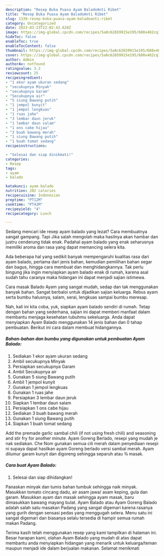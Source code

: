 ```yaml
---
description: "Resep Buka Puasa Ayam BaladoAnti Ribet"
title: "Resep Buka Puasa Ayam BaladoAnti Ribet"
slug: 1339-resep-buka-puasa-ayam-baladoanti-ribet
category: Uncategorized
date: 2023-03-23T22:02:43.628Z
image: https://img-global.cpcdn.com/recipes/5a8c62659915e195/680x482cq70/ayam-balado-foto-resep-utama.jpg
hideToc: false
enableToc: true
enableTocContent: false
thumbnail: https://img-global.cpcdn.com/recipes/5a8c62659915e195/680x482cq70/ayam-balado-foto-resep-utama.jpg
cover: https://img-global.cpcdn.com/recipes/5a8c62659915e195/680x482cq70/ayam-balado-foto-resep-utama.jpg
author: Admin
authorAv: notfound
ratingvalue: 3.2
reviewcount: 25
recipeingredient:
- "1 ekor ayam ukuran sedang"
- "secukupnya Minyak"
- "secukupnya Garam"
- "Secukupnya air"
- "5 siung Bawang putih"
- "1 jempol kunyit"
- "1 jempol lengkuas"
- "1 ruas jahe"
- "3 lembar daun jeruk"
- "1 lembar daun salam"
- "1 ons cabe hijau"
- "3 buah bawang merah"
- "1 siung Bawang putih"
- "1 buah tomat sedang"
recipeinstructions:

- "Selesai dan siap dinikmati!"
categories:
- Resep
tags:
- ayam
- balado

katakunci: ayam balado 
nutrition: 202 calories
recipecuisine: Indonesian
preptime: "PT12M"
cooktime: "PT42M"
recipeyield: "4"
recipecategory: Lunch

---
```



Sedang mencari ide resep ayam balado yang lezat? Cara membuatnya sangat gampang. Tapi Jika salah mengolah maka hasilnya akan hambar dan justru cenderung tidak enak. Padahal ayam balado yang enak seharusnya memiliki aroma dan rasa yang dapat memancing selera kita.


Ada beberapa hal yang sedikit banyak mempengaruhi kualitas rasa dari ayam balado, pertama dari jenis bahan, kemudian pemilihan bahan segar dan bagus, hingga cara membuat dan menghidangkannya. Tak perlu bingung jika ingin menyiapkan ayam balado enak di rumah, karena asal sudah tahu caranya maka hidangan ini dapat menjadi sajian istimewa.

Cara masak Balado Ayam yang sangat mudah, sedap dan tak menggunakan banyak bahan. Sangat berbaloi untuk dijadikan sajian keluarga. Rebus ayam serta bumbu halusnya, salam, serai, lengkuas sampai bumbu meresap.


Nah, kali ini kita coba, yuk, siapkan ayam balado sendiri di rumah. Tetap dengan bahan yang sederhana, sajian ini dapat memberi manfaat dalam membantu menjaga kesehatan tubuhmu sekeluarga. Anda dapat menyiapkan Ayam Balado menggunakan 14 jenis bahan dan 0 tahap pembuatan. Berikut ini cara dalam membuat hidangannya.

<!--inarticleads1-->

##### Bahan-bahan dan bumbu yang digunakan untuk pembuatan Ayam Balado:

1. Sediakan 1 ekor ayam ukuran sedang
1. Ambil secukupnya Minyak
1. Persiapkan secukupnya Garam
1. Ambil Secukupnya air
1. Gunakan 5 siung Bawang putih
1. Ambil 1 jempol kunyit
1. Gunakan 1 jempol lengkuas
1. Gunakan 1 ruas jahe
1. Persiapkan 3 lembar daun jeruk
1. Siapkan 1 lembar daun salam
1. Persiapkan 1 ons cabe hijau
1. Sediakan 3 buah bawang merah
1. Gunakan 1 siung Bawang putih
1. Siapkan 1 buah tomat sedang


Add the premade garlic sambal chili (if not using fresh chili) and seasoning and stir fry for another minute. Ayam Goreng Berlado, resepi yang mudah je nak sediakan. Che Nom gunakan semua cili merah dalam penyediaan resepi ni supaya dapat hasilkan ayam Goreng berlado versi sambal merah. Ayam dilumur garam kunyit dan digoreng sehingga separuh atau ¾ masak. 

<!--inarticleads2-->

##### Cara buat Ayam Balado:


1. Selesai dan siap dihidangkan!

Panaskan minyak dan tumis bahan tumbuk sehingga naik minyak. Masukkan tomato cincang dadu, air asam jawa/ asam keping, gula dan garam. Masukkan ayam dan masak sehingga ayam masak, baru dimasukkan bawang mayang bulat. Ayam Balado atau Ayam Goreng Balado adalah salah satu masakan Padang yang sangat digemari karena rasanya yang gurih dengan sensasi pedas yang menggugah selera. Menu satu ini sangat digemari dan biasanya selalu tersedia di hampir semua rumah makan Padang. 

Terima kasih telah menggunakan resep yang kami tampilkan di halaman ini. Besar harapan kami, olahan Ayam Balado yang mudah di atas dapat membantu anda menyiapkan hidangan yang menarik untuk keluarga/teman maupun menjadi ide dalam berjualan makanan. Selamat menikmati
